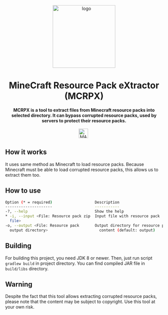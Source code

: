 <div align="center">
    <img src="https://i.imgur.com/jXG2L2p.png" height="200" width="200" alt="logo">
    <h1>MineCraft Resource Pack eXtractor (MCRPX)</h1>
    <strong>MCRPX is a tool to extract files from Minecraft resource packs into selected directory. It can bypass corrupted resource packs, used by servers to protect their resource packs.</strong><br><br>
    <img src="https://forthebadge.com/images/badges/made-with-java.svg" height="30" alt="MADE WITH JAVA">&nbsp;
</div>

## How it works
It uses same method as Minecraft to load resource packs.
Because Minecraft must be able to load corrupted resource packs, this allows us to extract them too.

## How to use
```bash
Option (* = required)                   Description                       
---------------------                   -----------                       
-?, --help                              Show the help                     
* -i, --input <File: Resource pack zip  Input file with resource pack     
  file>                                                                   
-o, --output <File: Resource pack       Output directory for resource pack
  output directory>                       content (default: output)       
```

## Building
For building this project, you need JDK 8 or newer.
Then, just run script `gradlew build` in project directory.
You can find compiled JAR file in `build/libs` directory.

## Warning
Despite the fact that this tool allows extracting corrupted resource packs, please note that the content may be subject to copyright. Use this tool at your own risk.